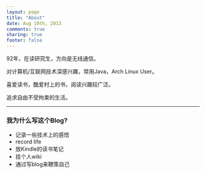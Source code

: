```yaml
---
layout: page
title: "About"
date: Aug 10th, 2013 
comments: true
sharing: true
footer: false
---
```


92年，在读研究生，方向是无线通信。

对计算机/互联网技术深感兴趣，常用Java，Arch Linux User。

喜爱读书，酷爱村上的书，阅读兴趣较广泛。

追求自由不受拘束的生活。


-----------------------------------

### 我为什么写这个Blog? ###

* 记录一些技术上的感悟
* record life
* 放Kindle的读书笔记
* 挂个人wiki
* 通过写blog来鞭策自己
